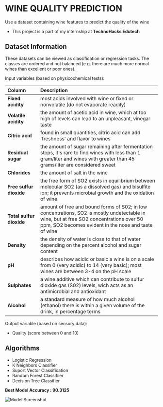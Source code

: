 # WINE QUALITY PREDICTION
Use a dataset containing wine features to predict the quality of the wine

* This project is a part of my internship at **TechnoHacks Edutech** 

## Dataset Information
These datasets can be viewed as classification or regression tasks. The classes are ordered and not balanced (e.g. there are much more normal wines than excellent or poor ones).

Input variables (based on physicochemical tests):

| Column |  Description                       |
| :-------- |  :-------------------------------- |
| **Fixed acidity**      |  most acids involved with wine or fixed or nonvolatile (do not evaporate readily) |
| **Volatile acidity**      |  the amount of acetic acid in wine, which at too high of levels can lead to an unpleasant, vinegar taste |
| **Citric acid**      |  found in small quantities, citric acid can add 'freshness' and flavor to wines |
| **Residual sugar**      |  the amount of sugar remaining after fermentation stops, it's rare to find wines with less than 1 gram/liter and wines with greater than 45 grams/liter are considered sweet |
| **Chlorides**      |  the amount of salt in the wine |
| **Free sulfur dioxide**      |  the free form of SO2 exists in equilibrium between molecular SO2 (as a dissolved gas) and bisulfite ion; it prevents microbial growth and the oxidation of wine |
| **Total sulfur dioxide**      |  amount of free and bound forms of S02; in low concentrations, SO2 is mostly undetectable in wine, but at free SO2 concentrations over 50 ppm, SO2 becomes evident in the nose and taste of wine |
| **Density**      |  the density of water is close to that of water depending on the percent alcohol and sugar content |
| **pH**      |  describes how acidic or basic a wine is on a scale from 0 (very acidic) to 14 (very basic); most wines are between 3-4 on the pH scale |
| **Sulphates**      |  a wine additive which can contribute to sulfur dioxide gas (S02) levels, wich acts as an antimicrobial and antioxidant |
| **Alcohol**      |  a standard measure of how much alcohol (ethanol) there is within a given volume of the drink, in percentage terms |



Output variable (based on sensory data):
* Quality (score between 0 and 10)

## Algorithms
* Logistic Regression
* K Neighbors Classifier
* Suport Vector Classification
* Random Forest Classifiier
* Decision Tree Classifier

**Best Model Accuracy : 90.3125**

![Model Screenshot](https://drive.google.com/uc?id=1j62XEnS32EylcwZI2WVrrR_xj3Yf4_L5)
